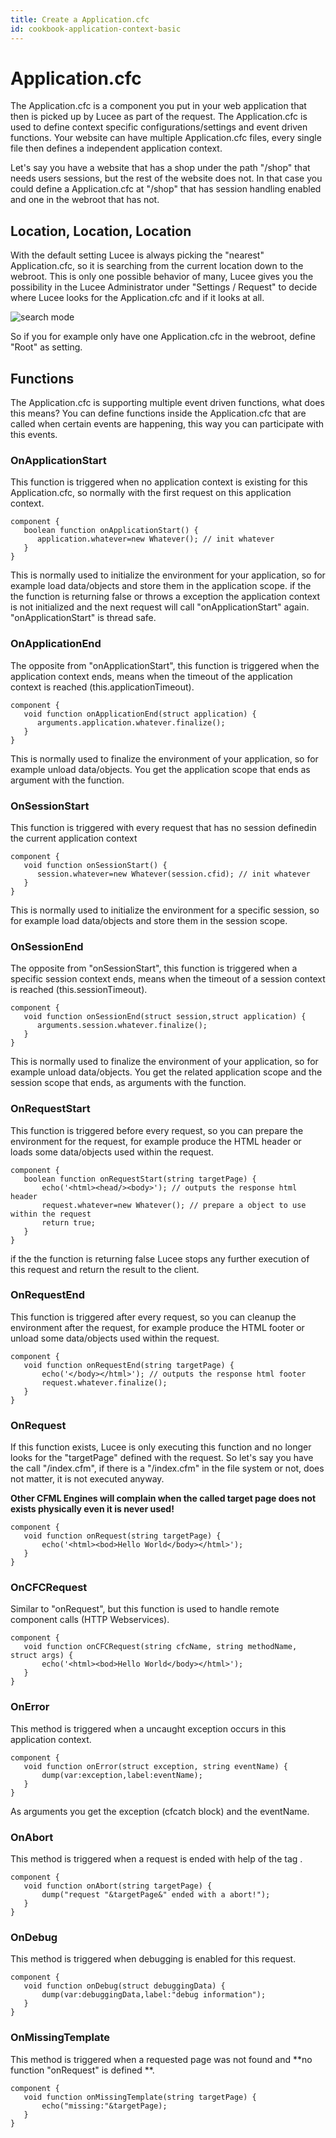 ```yaml
---
title: Create a Application.cfc
id: cookbook-application-context-basic
---
```


# Application.cfc #
The Application.cfc is a component you put in your web application that then is picked up by Lucee as part of the request.
The Application.cfc is used to define context specific configurations/settings and event driven functions.
Your website can have multiple Application.cfc files, every single file then defines a independent application context.

Let's say you have a website that has a shop under the path "/shop" that needs users sessions, but the rest of the website does not.
In that case you could define a Application.cfc at "/shop" that has session handling enabled and one in the webroot that has not.

## Location, Location, Location ##
With the default setting Lucee is always picking the "nearest" Application.cfc, so it is searching from the current location down to the webroot.
This is only one possible behavior of many, Lucee gives you the possibility in the Lucee Administrator under "Settings / Request" to decide where Lucee looks for the Application.cfc and if it looks at all.

![search mode](https://bitbucket.org/repo/rX87Rq/images/3223743265-APP-SEARCH-MODE.png)

So if you for example only have one Application.cfc in the webroot, define "Root" as setting.

## Functions ##
The Application.cfc is supporting multiple event driven functions, what does this means?
You can define functions inside the Application.cfc that are called when certain events are happening, this way you can participate with this events.

### OnApplicationStart ###
This function is triggered when no application context is existing for this Application.cfc, so normally with the first request on this application context.

```
component {
   boolean function onApplicationStart() {
      application.whatever=new Whatever(); // init whatever
   }
}
```
This is normally used to initialize the environment for your application, so for example load data/objects and store them in the application scope.
if the the function is returning false or throws a exception the application context is not initialized and the next request will call "onApplicationStart" again. "onApplicationStart" is thread safe.


### OnApplicationEnd ###
The opposite from "onApplicationStart", this function is triggered when the application context ends, means when the timeout of the application context is reached (this.applicationTimeout).

```
component {
   void function onApplicationEnd(struct application) {
      arguments.application.whatever.finalize();
   }
}
```
This is normally used to finalize the environment of your application, so for example unload data/objects.
You get the application scope that ends as argument with the function.


### OnSessionStart ###
This function is triggered with every request that has no session definedin the current application context

```
component {
   void function onSessionStart() {
      session.whatever=new Whatever(session.cfid); // init whatever
   }
}
```
This is normally used to initialize the environment for a specific session, so for example load data/objects and store them in the session scope.

### OnSessionEnd ###
The opposite from "onSessionStart", this function is triggered when a specific session context ends, means when the timeout of a session context is reached (this.sessionTimeout).

```
component {
   void function onSessionEnd(struct session,struct application) {
      arguments.session.whatever.finalize();
   }
}
```
This is normally used to finalize the environment of your application, so for example unload data/objects.
 You get the related application scope and the session scope that ends, as arguments with the function.


### OnRequestStart ###
This function is triggered before every request, so you can prepare the environment for the request, for example produce the HTML header or loads some data/objects used within the request.

```
component {
   boolean function onRequestStart(string targetPage) {
       echo('<html><head/><body>'); // outputs the response html header
       request.whatever=new Whatever(); // prepare a object to use within the request
       return true;
   }
}
```
if the the function is returning false Lucee stops any further execution of this request and return the result to the client.


### OnRequestEnd ###
This function is triggered after every request, so you can cleanup the environment after the request, for example produce the HTML footer or unload some data/objects used within the request.

```
component {
   void function onRequestEnd(string targetPage) {
       echo('</body></html>'); // outputs the response html footer
       request.whatever.finalize();
   }
}
```


### OnRequest ###
If this function exists, Lucee is only executing this function and no longer looks for the "targetPage" defined with the request.
So let's say you have the call "/index.cfm", if there is a "/index.cfm" in the file system or not, does not matter, it is not executed anyway.

**Other CFML Engines will complain when the called target page does not exists physically even it is never used!**

```
component {
   void function onRequest(string targetPage) {
       echo('<html><bod>Hello World</body></html>');
   }
}
```


### OnCFCRequest ###
Similar to "onRequest", but this function is used to handle remote component calls (HTTP Webservices).
```
component {
   void function onCFCRequest(string cfcName, string methodName, struct args) {
       echo('<html><bod>Hello World</body></html>');
   }
}
```

### OnError ###
This method is triggered when a uncaught exception occurs in this application context.

```
component {
   void function onError(struct exception, string eventName) {
       dump(var:exception,label:eventName);
   }
}
```
As arguments you get the exception (cfcatch block) and the eventName.

### OnAbort ###
This method is triggered when a request is ended with help of the tag <cfabort>.

```
component {
   void function onAbort(string targetPage) {
       dump("request "&targetPage&" ended with a abort!");
   }
}
```

### OnDebug ###
This method is triggered when debugging is enabled for this request.

```
component {
   void function onDebug(struct debuggingData) {
       dump(var:debuggingData,label:"debug information");
   }
}
```

### OnMissingTemplate ###
This method is triggered when a requested page was not found and **no function "onRequest" is defined **.


```
component {
   void function onMissingTemplate(string targetPage) {
       echo("missing:"&targetPage);
   }
}
```
